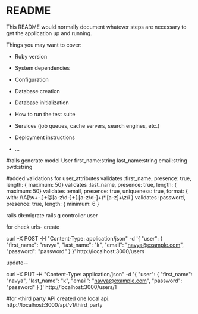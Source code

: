 # README

This README would normally document whatever steps are necessary to get the
application up and running.

Things you may want to cover:

* Ruby version

* System dependencies

* Configuration

* Database creation

* Database initialization

* How to run the test suite

* Services (job queues, cache servers, search engines, etc.)

* Deployment instructions

* ...



#rails generate model User first_name:string last_name:string email:string pwd:string

#added validations for user_attributes
  validates :first_name, presence: true, length: { maximum: 50}
  validates :last_name, presence: true, length: { maximum: 50}
  validates :email, presence: true, uniqueness: true, format: { with: /\A[\w+\-.]+@[a-z\d\-]+(\.[a-z\d\-]+)*\.[a-z]+\z/i }
  validates :password, presence: true, length: { minimum: 6 }

rails db:migrate
rails g controller user

for check urls- create


curl -X POST -H "Content-Type: application/json" -d '{
  "user": {
    "first_name": "navya",
    "last_name": "k",
    "email": "navya@example.com",
    "password": "password"
  }
}' http://localhost:3000/users

update--

curl -X PUT -H "Content-Type: application/json" -d '{
  "user": {
    "first_name": "navya",
    "last_name": "k",
    "email": "navya@example.com",
    "password": "password"
  }
}' http://localhost:3000/users/1


#for -third party API
created one local api: http://localhost:3000/api/v1/third_party 
